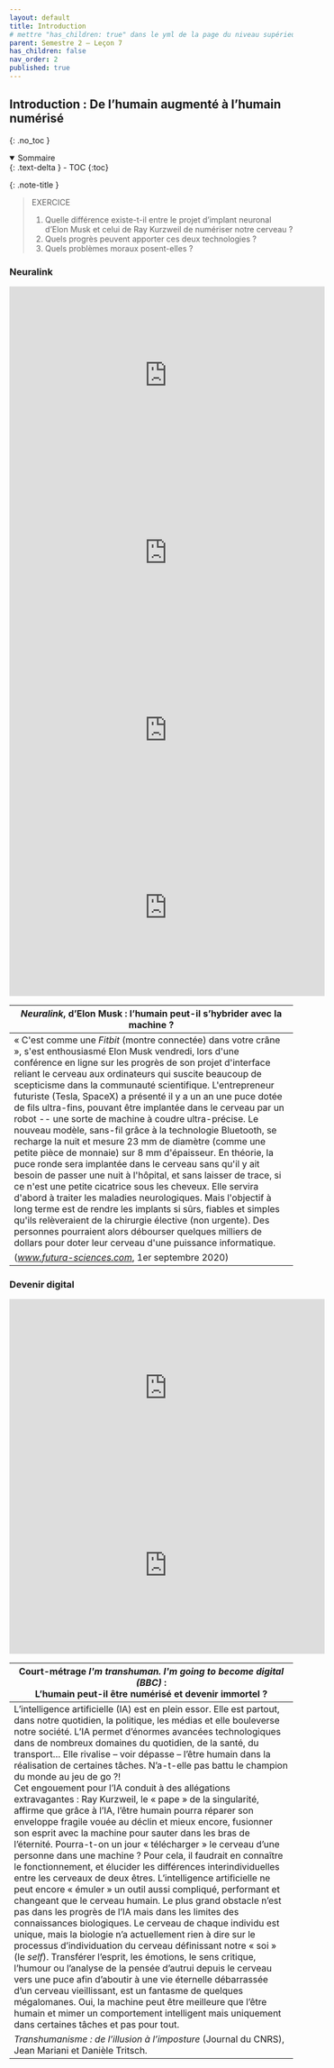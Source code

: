 ```yaml
---
layout: default
title: Introduction
# mettre "has_children: true" dans le yml de la page du niveau supérieur
parent: Semestre 2 – Leçon 7
has_children: false
nav_order: 2
published: true
---
```

## Introduction : De l’humain augmenté à l’humain numérisé
{: .no_toc }

<details open markdown="block">
  <summary>
    Sommaire
  </summary>
  {: .text-delta }
- TOC
{:toc}
</details>

{: .note-title }
> EXERCICE 
>
> 1. Quelle différence existe-t-il entre le projet d’implant neuronal d’Elon Musk et celui de Ray Kurzweil de numériser notre cerveau ?
>2. Quels progrès peuvent apporter ces deux technologies ?
>3. Quels problèmes moraux posent-elles ?

### Neuralink

<iframe width="560" height="315" src="https://www.youtube.com/embed/07JIqVPHnzg?si=gN6_7_n21H3RWf92" title="YouTube video player" frameborder="0" allow="accelerometer; autoplay; clipboard-write; encrypted-media; gyroscope; picture-in-picture; web-share" referrerpolicy="strict-origin-when-cross-origin" allowfullscreen></iframe>

<iframe width="560" height="315" src="https://www.youtube.com/embed/ZS9KGNInhpc?si=0KD7mpaK4SQXPLm-" title="YouTube video player" frameborder="0" allow="accelerometer; autoplay; clipboard-write; encrypted-media; gyroscope; picture-in-picture; web-share" referrerpolicy="strict-origin-when-cross-origin" allowfullscreen></iframe>

<iframe width="560" height="315" src="https://www.youtube.com/embed/c43FcJQQARU?si=rbE5CNX3LjEx7xAV" title="YouTube video player" frameborder="0" allow="accelerometer; autoplay; clipboard-write; encrypted-media; gyroscope; picture-in-picture; web-share" referrerpolicy="strict-origin-when-cross-origin" allowfullscreen></iframe>

<iframe width="560" height="315" src="https://www.youtube.com/embed/VoijOze5qoY?si=HQz42P43K_9AQjWg" title="YouTube video player" frameborder="0" allow="accelerometer; autoplay; clipboard-write; encrypted-media; gyroscope; picture-in-picture; web-share" referrerpolicy="strict-origin-when-cross-origin" allowfullscreen></iframe>


| *Neuralink*, d’Elon Musk : l’humain peut-il s’hybrider avec la machine ?         |
| ------------------------- |
| « C'est comme une *Fitbit* (montre connectée) dans votre crâne », s'est enthousiasmé Elon Musk vendredi, lors d'une conférence en ligne sur les progrès de son projet d'interface reliant le cerveau aux ordinateurs qui suscite beaucoup de scepticisme dans la communauté scientifique. L'entrepreneur futuriste (Tesla, SpaceX) a présenté il y a un an une puce dotée de fils ultra-fins, pouvant être implantée dans le cerveau par un robot -- une sorte de machine à coudre ultra-précise. Le nouveau modèle, sans-fil grâce à la technologie Bluetooth, se recharge la nuit et mesure 23 mm de diamètre (comme une petite pièce de monnaie) sur 8 mm d'épaisseur. En théorie, la puce ronde sera implantée dans le cerveau sans qu'il y ait besoin de passer une nuit à l'hôpital, et sans laisser de trace, si ce n'est une petite cicatrice sous les cheveux. Elle servira d'abord à traiter les maladies neurologiques. Mais l'objectif à long terme est de rendre les implants si sûrs, fiables et simples qu'ils relèveraient de la chirurgie élective (non urgente). Des personnes pourraient alors débourser quelques milliers de dollars pour doter leur cerveau d'une puissance informatique. | 
| (*www.futura-sciences.com*, 1er septembre 2020) |

### Devenir digital

<iframe width="560" height="315" src="https://www.youtube.com/embed/qOcktbXSfxU?si=mhaO6jdUZZ22mjEF" title="YouTube video player" frameborder="0" allow="accelerometer; autoplay; clipboard-write; encrypted-media; gyroscope; picture-in-picture; web-share" referrerpolicy="strict-origin-when-cross-origin" allowfullscreen></iframe>

<iframe width="560" height="315" src="https://www.youtube.com/embed/cCKNUespz1s?si=Q4eF_LlODK76DUcQ" title="YouTube video player" frameborder="0" allow="accelerometer; autoplay; clipboard-write; encrypted-media; gyroscope; picture-in-picture; web-share" referrerpolicy="strict-origin-when-cross-origin" allowfullscreen></iframe>


| Court-métrage *I'm transhuman. I'm going to become digital (BBC)* : <br>L’humain peut-il être numérisé et devenir immortel ?     |
| -------------------------- |
| L’intelligence artificielle (IA) est en plein essor. Elle est partout, dans notre quotidien, la politique, les médias et elle bouleverse notre société. L’IA permet d’énormes avancées technologiques dans de nombreux domaines du quotidien, de la santé, du transport… Elle rivalise – voir dépasse – l’être humain dans la réalisation de certaines tâches. N’a-t-elle pas battu le champion du monde au jeu de go ?!<br>Cet engouement pour l’IA conduit à des allégations extravagantes : Ray Kurzweil, le « pape » de la singularité, affirme que grâce à l’IA, l’être humain pourra réparer son enveloppe fragile vouée au déclin et mieux encore, fusionner son esprit avec la machine pour sauter dans les bras de l’éternité. Pourra-t-on un jour « télécharger » le cerveau d’une personne dans une machine ? Pour cela, il faudrait en connaître le fonctionnement, et élucider les différences interindividuelles entre les cerveaux de deux êtres. L’intelligence artificielle ne peut encore « émuler » un outil aussi compliqué, performant et changeant que le cerveau humain. Le plus grand obstacle n’est pas dans les progrès de l’IA mais dans les limites des connaissances biologiques. Le cerveau de chaque individu est unique, mais la biologie n’a actuellement rien à dire sur le processus d’individuation du cerveau définissant notre « soi » (le _self_). Transférer l’esprit, les émotions, le sens critique, l’humour ou l’analyse de la pensée d’autrui depuis le cerveau vers une puce afin d’aboutir à une vie éternelle débarrassée d’un cerveau vieillissant, est un fantasme de quelques mégalomanes. Oui, la machine peut être meilleure que l’être humain et mimer un comportement intelligent mais uniquement dans certaines tâches et pas pour tout. | 
| *Transhumanisme : de l’illusion à l’imposture* (Journal du CNRS), Jean Mariani et Danièle Tritsch. |


